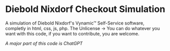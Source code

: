 # Diebold Nixdorf Checkout Simulation
A simulation of Diebold Nixdorf's Vynamic™ Self-Service software, completly in html, css, js, php.
The Unlicense -> You can do whatever you want with this code, if you want to contribute, you are welcome.

*A major part of this code is ChatGPT*
